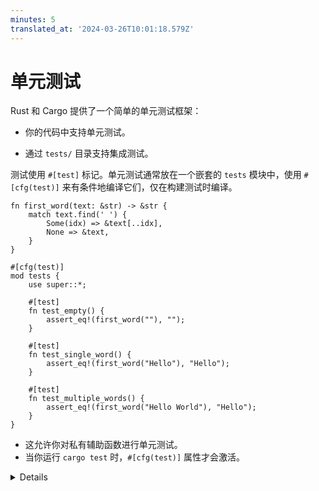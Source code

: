 ```yaml
---
minutes: 5
translated_at: '2024-03-26T10:01:18.579Z'
---
```


# 单元测试

Rust 和 Cargo 提供了一个简单的单元测试框架：

- 你的代码中支持单元测试。

- 通过 `tests/` 目录支持集成测试。

测试使用 `#[test]` 标记。单元测试通常放在一个嵌套的 `tests` 模块中，使用 `#[cfg(test)]` 来有条件地编译它们，仅在构建测试时编译。

```rust,editable,ignore
fn first_word(text: &str) -> &str {
    match text.find(' ') {
        Some(idx) => &text[..idx],
        None => &text,
    }
}

#[cfg(test)]
mod tests {
    use super::*;

    #[test]
    fn test_empty() {
        assert_eq!(first_word(""), "");
    }

    #[test]
    fn test_single_word() {
        assert_eq!(first_word("Hello"), "Hello");
    }

    #[test]
    fn test_multiple_words() {
        assert_eq!(first_word("Hello World"), "Hello");
    }
}
```

- 这允许你对私有辅助函数进行单元测试。
- 当你运行 `cargo test` 时，`#[cfg(test)]` 属性才会激活。

<details>

在 playground 中运行测试，以显示它们的结果。

</details>
